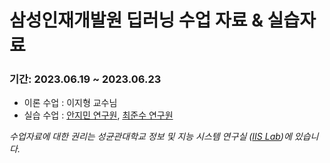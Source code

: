 # 삼성인재개발원 딥러닝 수업 자료 & 실습자료
### 기간: 2023.06.19 ~ 2023.06.23
- 이론 수업 : 이지형 교수님
- 실습 수업 : [안지민 연구원](https://github.com/jiminAn), [최준수 연구원](https://github.com/obeychoi0120)

*수업자료에 대한 권리는 성균관대학교 정보 및 지능 시스템 연구실 ([IIS Lab](http://iislab.skku.edu/iish/))에 있습니다.*
